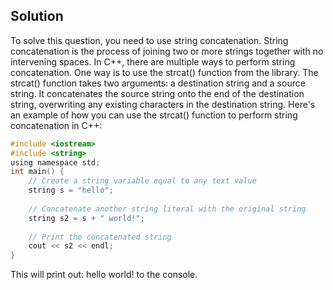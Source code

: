 
## Solution
To solve this question, you need to use string concatenation. String concatenation is the process of joining two or more strings together with no intervening spaces. In C++, there are multiple ways to perform string concatenation. One way is to use the strcat() function from the <cstring> library. The strcat() function takes two arguments: a destination string and a source string. It concatenates the source string onto the end of the destination string, overwriting any existing characters in the destination string.
Here's an example of how you can use the strcat() function to perform string concatenation in C++:
```c
#include <iostream>
#include <string>
using namespace std;
int main() {
    // Create a string variable equal to any text value
    string s = "hello";
    
    // Concatenate another string literal with the original string
    string s2 = s + " world!";
    
    // Print the concatenated string
    cout << s2 << endl;
}
```
This will print out: hello world! to the console.

